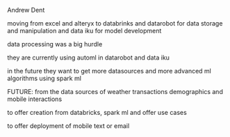 Andrew Dent

moving from excel and alteryx to databrinks and datarobot for data storage and manipulation and data iku for model development

data processing was a big hurdle

they are currently using automl in datarobot and data iku

in the future they want to get more datasources and more advanced ml algorithms using spark ml

FUTURE:
from the data sources of weather transactions demographics and mobile interactions
 
to offer creation from databricks, spark ml and offer use cases

to offer deployment of mobile text or email

